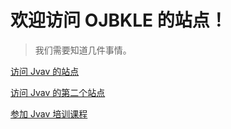 # 欢迎访问 OJBKLE 的站点！

> 我们需要知道几件事情。

[访问 Jvav 的站点](https://jvav.top)

[访问 Jvav 的第二个站点](http://jvav.pro)

[参加 Jvav 培训课程](https://jvav.run)
